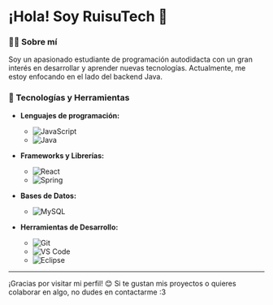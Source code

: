 # ¡Hola! Soy RuisuTech 👋

### 👨‍💻 Sobre mí
Soy un apasionado estudiante de programación autodidacta con un gran interés en desarrollar y aprender nuevas tecnologías. Actualmente, me estoy enfocando en el lado del backend Java.

### 🚀 Tecnologías y Herramientas
- **Lenguajes de programación:** 
  - ![JavaScript](https://img.shields.io/badge/JavaScript-F7DF1E?style=for-the-badge&logo=javascript&logoColor=black)
  - ![Java](https://img.shields.io/badge/Java-ED8B00?style=for-the-badge&logo=openjdk&logoColor=white)
    
- **Frameworks y Librerías:** 
  - ![React](https://img.shields.io/badge/React-20232A?style=for-the-badge&logo=react&logoColor=61DAFB)
  - ![Spring](https://img.shields.io/badge/Spring-6DB33F?style=for-the-badge&logo=spring&logoColor=white)
    
- **Bases de Datos:** 
  - ![MySQL](https://img.shields.io/badge/MySQL-005C84?style=for-the-badge&logo=mysql&logoColor=white)
    
- **Herramientas de Desarrollo:** 
  - ![Git](https://img.shields.io/badge/GIT-E44C30?style=for-the-badge&logo=git&logoColor=white)
  - ![VS Code](https://img.shields.io/badge/Visual_Studio_Code-0078D4?style=for-the-badge&logo=visual%20studio%20code&logoColor=white)
  - ![Eclipse](https://img.shields.io/badge/Eclipse-2C2255?style=for-the-badge&logo=eclipse&logoColor=white)

---

¡Gracias por visitar mi perfil! 😊 Si te gustan mis proyectos o quieres colaborar en algo, no dudes en contactarme :3
